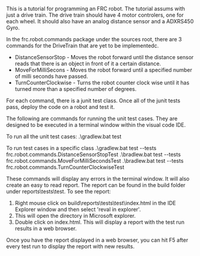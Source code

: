This is a tutorial for programming an FRC robot. The tutorial assums with just a drive train. The drive train should have 4 motor controlers, one for each wheel. It should also have an analog distance sensor and a 
ADXRS450 Gyro.

In the frc.robot.commands package under the sources root, there are 3 commands for the DriveTrain that are yet to be implementedc. 
 * DistanceSensorStop - Moves the robot forward until the distance sensor reads that there is an object in front of it a certain distance.
 * MoveForMilliSecons - Moves the robot forward until a specified number of milli seconds have passed.
 * TurnCounterClockwise - Turns the robot counter clock wise until it has turned more than a specified number of degrees.

 For each command, there is a junit test class. Once all of the junit tests pass, deploy the code on a robot and
 test it.

The following are commands for running the unit test cases. They are designed to be executed in a terminal window within the visual code IDE. 

To run all the unit test cases:
.\gradlew.bat test

To run test cases in a specific class
.\gradlew.bat test --tests frc.robot.commands.DistanceSensorStopTest
.\bradlew.bat test --tests frc.robot.commands.MoveForMilliSecondsTest
.\bradlew.bat test --tests frc.robot.commands.TurnCounterClockwiseTest

These commands will display any errors in the terminal window. It will also create an easy to read report. The report can be found in the build folder under reports\tests\test. To see the report:
1. Right mouse click on build\reports\tests\test\index.html in the IDE Explorer window and then select 'reval in explorer'.
2. This will open the directory in Microsoft explorer.
3. Double click on index.html. This will display a report with the test run results in a web browser.

Once you have the report displayed in a web browser, you can hit F5 after every test run to display the report with new results.
 